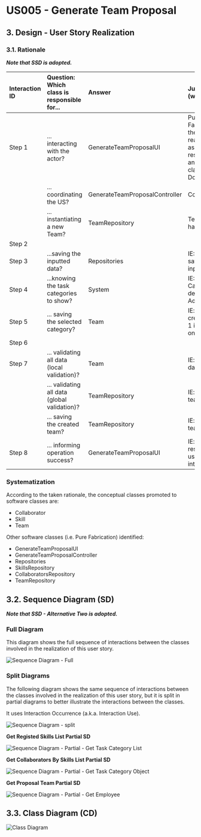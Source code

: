 # US005 - Generate Team Proposal 

## 3. Design - User Story Realization 

### 3.1. Rationale

_**Note that SSD is adopted.**_

| Interaction ID | Question: Which class is responsible for...         | Answer                         | Justification (with patterns)                                                                                 |
|:---------------|:----------------------------------------------------|:-------------------------------|:--------------------------------------------------------------------------------------------------------------|
| Step 1  		  | 	... interacting with the actor?                 | GenerateTeamProposalUI         | Pure Fabrication: there is no reason to assign this responsibility to any existing class in the Domain Model. |
| 			  	  | 	... coordinating the US?                        | GenerateTeamProposalController | Controller                                                                                                    |
| 			  	  | 	... instantiating a new Team?                   | TeamRepository                 | TeamRepository has a Team.                                                                                    |
| Step 2  		  | 	                                                |                                |                                                                                                               |
| Step 3  		  | 	...saving the inputted data?                    | Repositories                   | IE: Repositories saves the inputed data.                                                                      |
| Step 4  		  | 	...knowing the task categories to show?         | System                         | IE: Task Categories are defined by the Administrators.                                                        |
| Step 5  		  | 	... saving the selected category?               | Team                           | IE: object created in step 1 is classified in one Category.                                                   |
| Step 6  		  | 						                            |                                |                                                                                                               |
| Step 7  		  | 	... validating all data (local validation)?     | Team                           | IE: owns its data.                                                                                            |
| 			  	  | 	... validating all data (global validation)?    | TeamRepository                 | IE: knows all its teams.                                                                                      |
| 			  	  | 	... saving the created team?                    | TeamRepository                 | IE: owns all its teams.                                                                                       |
| Step 8  		  | 	... informing operation success?                | GenerateTeamProposalUI         | IE: is responsible for user interactions.                                                                     |

### Systematization ##

According to the taken rationale, the conceptual classes promoted to software classes are: 

* Collaborator
* Skill
* Team

Other software classes (i.e. Pure Fabrication) identified: 

* GenerateTeamProposalUI  
* GenerateTeamProposalController
* Repositories
* SkillsRepository
* CollaboratorsRepository
* TeamRepository

## 3.2. Sequence Diagram (SD)

_**Note that SSD - Alternative Two is adopted.**_

### Full Diagram

This diagram shows the full sequence of interactions between the classes involved in the realization of this user story.

![Sequence Diagram - Full](svg/us005-sequence-diagram-full.svg)

### Split Diagrams

The following diagram shows the same sequence of interactions between the classes involved in the realization of this user story, but it is split in partial diagrams to better illustrate the interactions between the classes.

It uses Interaction Occurrence (a.k.a. Interaction Use).

![Sequence Diagram - split](svg/us005-sequence-diagram-split.svg)

**Get Registed Skills List Partial SD**

![Sequence Diagram - Partial - Get Task Category List](svg/us005-sequence-diagram-partial-skills-list.svg)

**Get Collaborators By Skills List Partial SD**

![Sequence Diagram - Partial - Get Task Category Object](svg/us005-sequence-diagram-partial-collaborators-list.svg)

**Get Proposal Team Partial SD**

![Sequence Diagram - Partial - Get Employee](svg/us005-sequence-diagram-partial-proposal-team.svg)


## 3.3. Class Diagram (CD)

![Class Diagram](svg/us005-class-diagram.svg)